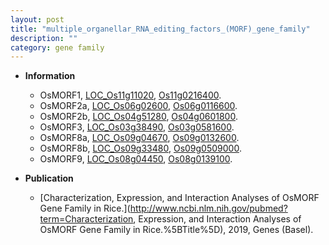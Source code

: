 ```yaml
---
layout: post
title: "multiple_organellar_RNA_editing_factors_(MORF)_gene_family"
description: ""
category: gene family
---
```


* **Information**  
    + OsMORF1, [LOC_Os11g11020](http://rice.uga.edu/cgi-bin/ORF_infopage.cgi?orf=LOC_Os11g11020), [Os11g0216400](https://rapdb.dna.affrc.go.jp/locus/?name=Os11g0216400).
    + OsMORF2a, [LOC_Os06g02600](http://rice.uga.edu/cgi-bin/ORF_infopage.cgi?orf=LOC_Os06g02600), [Os06g0116600](https://rapdb.dna.affrc.go.jp/locus/?name=Os06g0116600).
    + OsMORF2b, [LOC_Os04g51280](http://rice.uga.edu/cgi-bin/ORF_infopage.cgi?orf=LOC_Os04g51280), [Os04g0601800](https://rapdb.dna.affrc.go.jp/locus/?name=Os04g0601800).
    + OsMORF3, [LOC_Os03g38490](http://rice.uga.edu/cgi-bin/ORF_infopage.cgi?orf=LOC_Os03g38490), [Os03g0581600](https://rapdb.dna.affrc.go.jp/locus/?name=Os03g0581600).
    + OsMORF8a, [LOC_Os09g04670](http://rice.uga.edu/cgi-bin/ORF_infopage.cgi?orf=LOC_Os09g04670), [Os09g0132600](https://rapdb.dna.affrc.go.jp/locus/?name=Os09g0132600).
    + OsMORF8b, [LOC_Os09g33480](http://rice.uga.edu/cgi-bin/ORF_infopage.cgi?orf=LOC_Os09g33480), [Os09g0509000](https://rapdb.dna.affrc.go.jp/locus/?name=Os09g0509000).
    + OsMORF9, [LOC_Os08g04450](http://rice.uga.edu/cgi-bin/ORF_infopage.cgi?orf=LOC_Os08g04450), [Os08g0139100](https://rapdb.dna.affrc.go.jp/locus/?name=Os08g0139100).

* **Publication**  
    + [Characterization, Expression, and Interaction Analyses of OsMORF Gene Family in Rice.](http://www.ncbi.nlm.nih.gov/pubmed?term=Characterization, Expression, and Interaction Analyses of OsMORF Gene Family in Rice.%5BTitle%5D), 2019, Genes (Basel).


